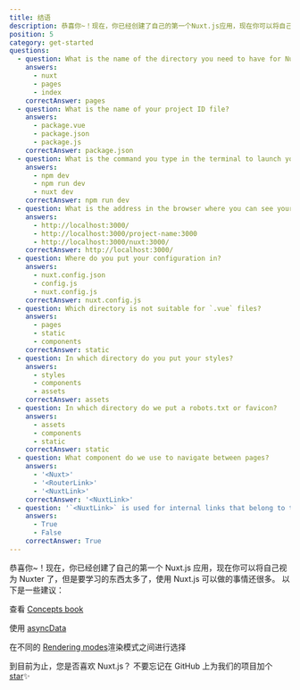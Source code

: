```yaml
---
title: 结语
description: 恭喜你~！现在，你已经创建了自己的第一个Nuxt.js应用，现在你可以将自己视为Nuxter了，但是要学习的东西太多了，使用Nuxt.js可以做的事情还很多。 以下是一些建议
position: 5
category: get-started
questions:
  - question: What is the name of the directory you need to have for Nuxt.js to work?
    answers:
      - nuxt
      - pages
      - index
    correctAnswer: pages
  - question: What is the name of your project ID file?
    answers:
      - package.vue
      - package.json
      - package.js
    correctAnswer: package.json
  - question: What is the command you type in the terminal to launch your Nuxt.js project?
    answers:
      - npm dev
      - npm run dev
      - nuxt dev
    correctAnswer: npm run dev
  - question: What is the address in the browser where you can see your page in development mode?
    answers:
      - http://localhost:3000/
      - http://localhost:3000/project-name:3000
      - http://localhost:3000/nuxt:3000/
    correctAnswer: http://localhost:3000/
  - question: Where do you put your configuration in?
    answers:
      - nuxt.config.json
      - config.js
      - nuxt.config.js
    correctAnswer: nuxt.config.js
  - question: Which directory is not suitable for `.vue` files?
    answers:
      - pages
      - static
      - components
    correctAnswer: static
  - question: In which directory do you put your styles?
    answers:
      - styles
      - components
      - assets
    correctAnswer: assets
  - question: In which directory do we put a robots.txt or favicon?
    answers:
      - assets
      - components
      - static
    correctAnswer: static
  - question: What component do we use to navigate between pages?
    answers:
      - '<Nuxt>'
      - '<RouterLink>'
      - '<NuxtLink>'
    correctAnswer: '<NuxtLink>'
  - question: '`<NuxtLink>` is used for internal links that belong to the Nuxt.js app?'
    answers:
      - True
      - False
    correctAnswer: True
---
```


恭喜你~！现在，你已经创建了自己的第一个 Nuxt.js 应用，现在你可以将自己视为 Nuxter 了，但是要学习的东西太多了，使用 Nuxt.js 可以做的事情还很多。 以下是一些建议：

<base-alert type="next">

查看 [Concepts book](../concepts/views)

</base-alert>

<base-alert type="next">

使用 [asyncData](/docs/2.x/features/data-fetching#async-data)

</base-alert>

<base-alert type="next">

在不同的 [Rendering modes](/docs/2.x/features/rendering-modes)渲染模式之间进行选择

</base-alert>

<base-alert type="star">

到目前为止，您是否喜欢 Nuxt.js？ 不要忘记在 GitHub 上为我们的项目加个[star](https://github.com/nuxt/nuxt.js)✨
</base-alert>

<quiz :questions="questions"></quiz>
